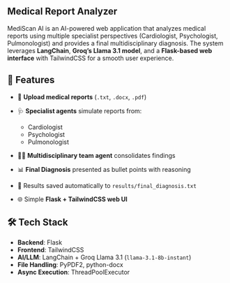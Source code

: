 ## Medical Report Analyzer

MediScan AI is an AI-powered web application that analyzes medical reports using multiple specialist perspectives (Cardiologist, Psychologist, Pulmonologist) and provides a final multidisciplinary diagnosis.
The system leverages **LangChain**, **Groq’s Llama 3.1 model**, and a **Flask-based web interface** with TailwindCSS for a smooth user experience.

## 🚀 Features

* 📄 **Upload medical reports** (`.txt`, `.docx`, `.pdf`)
* 🩺 **Specialist agents** simulate reports from:

  * Cardiologist
  * Psychologist
  * Pulmonologist
* 👨‍⚕️ **Multidisciplinary team agent** consolidates findings
* 📊 **Final Diagnosis** presented as bullet points with reasoning
* 💾 Results saved automatically to `results/final_diagnosis.txt`
* 🌐 Simple **Flask + TailwindCSS web UI**
  
## 🛠️ Tech Stack

* **Backend**: Flask
* **Frontend**: TailwindCSS
* **AI/LLM**: LangChain + Groq Llama 3.1 (`llama-3.1-8b-instant`)
* **File Handling**: PyPDF2, python-docx
* **Async Execution**: ThreadPoolExecutor
